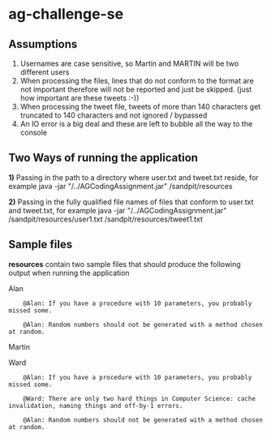 # ag-challenge-se


## Assumptions
1) Usernames are case sensitive, so Martin and MARTIN will be two different users
2) When processing the files, lines that do not conform to the format are not important therefore will not be reported and just be skipped. 
(just how important are these tweets :-))
3) When processing the tweet file, tweets of more than 140 characters get truncated to 140 characters and not ignored / bypassed
4) An IO error is a big deal and these are left to bubble all the way to the console 

## Two Ways of running the application
**1)** Passing in the path to a directory where user.txt and tweet.txt reside, for example
java -jar "/../AGCodingAssignment.jar" /sandpit/resources

**2)** Passing in the fully qualified file names of files that conform to user.txt and tweet.txt, for example
java -jar "/../AGCodingAssignment.jar" /sandpit/resources/user1.txt /sandpit/resources/tweet1.txt

## Sample files
**resources** contain two sample files that should produce the following output when running the application

Alan

        @Alan: If you have a procedure with 10 parameters, you probably missed some.

        @Alan: Random numbers should not be generated with a method chosen at random.

Martin

Ward

        @Alan: If you have a procedure with 10 parameters, you probably missed some.

        @Ward: There are only two hard things in Computer Science: cache invalidation, naming things and off-by-1 errors.

        @Alan: Random numbers should not be generated with a method chosen at random.
